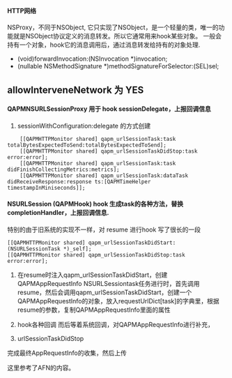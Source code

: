 #### HTTP网络

NSProxy，不同于NSObject, 它只实现了NSObject，是一个轻量的类，唯一的功能就是NSObject协议定义的消息转发。所以它通常用来hook某些对象。
一般会持有一个对象，hook它的消息调用后，通过消息转发给持有的对象处理.

- (void)forwardInvocation:(NSInvocation *)invocation;
- (nullable NSMethodSignature *)methodSignatureForSelector:(SEL)sel;




## allowInterveneNetwork 为 YES

#### QAPMNSURLSessionProxy 用于 hook sessionDelegate<NSURLSessionDelegate>，上报回调信息
1. sessionWithConfiguration:delegate 的方式创建

```objc
    [[QAPMHTTPMonitor shared] qapm_urlSessionTask:task totalBytesExpectedToSend:totalBytesExpectedToSend];
    [[QAPMHTTPMonitor shared] qapm_urlSessionTaskDidStop:task error:error];
    [[QAPMHTTPMonitor shared] qapm_urlSessionTask:task didFinishCollectingMetrics:metrics];
    [[QAPMHTTPMonitor shared] qapm_urlSessionTask:dataTask didReceiveResponse:response ts:[QAPMTimeHelper timestampInMiniseconds]];
```


#### NSURLSession (QAPMHook) hook 生成task的各种方法，替换 completionHandler，上报回调信息.
特别的由于旧系统的实现不一样，对 resume 进行hook 写了很长的一段

```objc
[[QAPMHTTPMonitor shared] qapm_urlSessionTaskDidStart:(NSURLSessionTask *)_self];
[[QAPMHTTPMonitor shared] qapm_urlSessionTaskDidStop:task error:error];
```




1. 在resume时注入qapm_urlSessionTaskDidStart，创建QAPMAppRequestInfo
NSURLSessiontask任务进行时，首先调用resume，然后会调用qapm_urlSessionTaskDidStart，创建一个QAPMAppRequestInfo的对象，放入requestUrlDict[task]的字典里，根据resume的参数，复制QAPMAppRequestInfo里面的属性

2. hook各种回调
而后等着系统回调，对QAPMAppRequestInfo进行补充，

3. urlSessionTaskDidStop

完成最终AppRequestInfo的收集，然后上传

这里参考了AFN的内容。